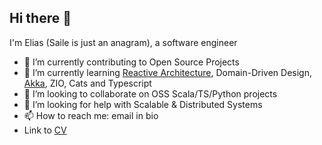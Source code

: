## Hi there 👋

I'm Elias (Saile is just an anagram), a software engineer

- 🔭 I’m currently contributing to Open Source Projects 
- 🌱 I’m currently learning [Reactive Architecture](https://akkademy.akka.io/share/v1/gamification/assigned_badge/6fa00fc6-fedf-4dbe-9647-812dc5cc6369/shared?lang=en&t=1726001110934), Domain-Driven Design, [Akka](https://akkademy.akka.io/share/v1/gamification/assigned_badge/95b11c88-9c3d-4e86-a422-b283b2d33ae7/shared?lang=en&t=1726001077112), ZIO, Cats and Typescript
- 👯 I’m looking to collaborate on OSS Scala/TS/Python projects
- 🤔 I’m looking for help with Scalable & Distributed Systems
- 📫 How to reach me: email in bio
- Link to [CV](https://docs.google.com/document/d/e/2PACX-1vSzbi_dXhUCDyAY5IR_L3sHe_EfbdfLMUcL8zEkwrtZFWDUByIo1e2JHHiz02kk28509Kp-JEbBLxom/pub)
